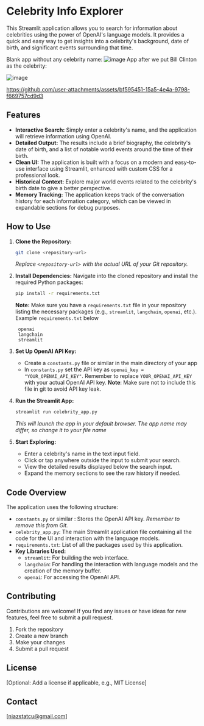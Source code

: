 # Celebrity Info Explorer

This Streamlit application allows you to search for information about celebrities using the power of OpenAI's language models. It provides a quick and easy way to get insights into a celebrity's background, date of birth, and significant events surrounding that time.

Blank app without any celebrity name: ![image](https://github.com/user-attachments/assets/e17e71a2-1d24-440f-b788-d06be4014d99) 
App after we put Bill Clinton as the celebrity:
 
![image](https://github.com/user-attachments/assets/30466e93-1b2c-4349-8d08-4e05dbcfee6a)


https://github.com/user-attachments/assets/bf595451-15a5-4e4a-9798-f669757cd9d3


## Features

*   **Interactive Search:** Simply enter a celebrity's name, and the application will retrieve information using OpenAI.
*   **Detailed Output:** The results include a brief biography, the celebrity's date of birth, and a list of notable world events around the time of their birth.
*   **Clean UI:** The application is built with a focus on a modern and easy-to-use interface using Streamlit, enhanced with custom CSS for a professional look.
*   **Historical Context:** Explore major world events related to the celebrity's birth date to give a better perspective.
*   **Memory Tracking:** The application keeps track of the conversation history for each information category, which can be viewed in expandable sections for debug purposes.

## How to Use

1.  **Clone the Repository:**
    ```bash
    git clone <repository-url>
    ```
    *Replace `<repository-url>` with the actual URL of your Git repository.*

2.  **Install Dependencies:**
    Navigate into the cloned repository and install the required Python packages:
    ```bash
    pip install -r requirements.txt
    ```

    **Note:** Make sure you have a `requirements.txt` file in your repository listing the necessary packages (e.g., `streamlit`, `langchain`, `openai`, etc.). Example `requirements.txt` below

    ```
     openai
     langchain
     streamlit
    ```

3.  **Set Up OpenAI API Key:**
    *   Create a `constants.py` file or similar in the main directory of your app
    *   In `constants.py` set the API key as `openai_key = "YOUR_OPENAI_API_KEY"`. Remember to replace `YOUR_OPENAI_API_KEY` with your actual OpenAI API key.
        **Note**:  Make sure not to include this file in git to avoid API key leak.

4.  **Run the Streamlit App:**
    ```bash
    streamlit run celebrity_app.py
    ```
    *This will launch the app in your default browser. The app name may differ, so change it to your file name*

5.  **Start Exploring:**
    *   Enter a celebrity's name in the text input field.
    *   Click or tap anywhere outside the input to submit your search.
    *   View the detailed results displayed below the search input.
    *   Expand the memory sections to see the raw history if needed.

## Code Overview

The application uses the following structure:

*   `constants.py` or similar : Stores the OpenAI API key. *Remember to remove this from Git.*
*   `celebrity_app.py`: The main Streamlit application file containing all the code for the UI and interaction with the language models.
*  `requirements.txt`: List of all the packages used by this application.
*   **Key Libraries Used:**
    *   `streamlit`: For building the web interface.
    *   `langchain`: For handling the interaction with language models and the creation of the memory buffer.
    *   `openai`: For accessing the OpenAI API.

## Contributing

Contributions are welcome! If you find any issues or have ideas for new features, feel free to submit a pull request.

1.  Fork the repository
2.  Create a new branch
3.  Make your changes
4.  Submit a pull request

## License

[Optional: Add a license if applicable, e.g., MIT License]

## Contact

[niazstatcu@gmail.com]
